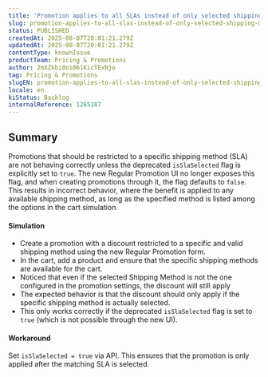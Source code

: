 ```yaml
---
title: 'Promotion applies to all SLAs instead of only selected shipping method'
slug: promotion-applies-to-all-slas-instead-of-only-selected-shipping-method
status: PUBLISHED
createdAt: 2025-08-07T20:01:21.279Z
updatedAt: 2025-08-07T20:01:21.279Z
contentType: knownIssue
productTeam: Pricing & Promotions
author: 2mXZkbi0oi061KicTExNjo
tag: Pricing & Promotions
slugEN: promotion-applies-to-all-slas-instead-of-only-selected-shipping-method
locale: en
kiStatus: Backlog
internalReference: 1265187
---
```


## Summary


Promotions that should be restricted to a specific shipping method (SLA) are not behaving correctly unless the deprecated `isSlaSelected` flag is explicitly set to `true`. The new Regular Promotion UI no longer exposes this flag, and when creating promotions through it, the flag defaults to `false`. This results in incorrect behavior, where the benefit is applied to any available shipping method, as long as the specified method is listed among the options in the cart simulation.


#### Simulation



- Create a promotion with a discount restricted to a specific and valid shipping method using the new Regular Promotion form.
- In the cart, add a product and ensure that the specific shipping methods are available for the cart.
- Noticed that even if the selected Shipping Method is not the one configured in the promotion settings, the discount will still apply
- The expected behavior is that the discount should only apply if the specific shipping method is actually selected.
- This only works correctly if the deprecated `isSlaSelected` flag is set to `true` (which is not possible through the new UI).


#### Workaround


Set `isSlaSelected = true` via API. This ensures that the promotion is only applied after the matching SLA is selected.



